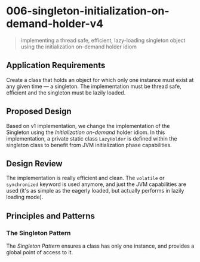 # 006-singleton-initialization-on-demand-holder-v4
> implementing a thread safe, efficient, lazy-loading singleton object using the initialization on-demand holder idiom

## Application Requirements
Create a class that holds an object for which only one instance must exist at any given time &mdash; a singleton. The implementation must be thread safe, efficient and the singleton must be lazily loaded.

## Proposed Design
Based on v1 implementation, we change the implementation of the Singleton using the *Initialization on-demand* holder idiom. In this implementation, a private static class `LazyHolder` is defined within the singleton class to benefit from JVM initialization phase capabilities. 

## Design Review
The implementation is really efficient and clean. The `volatile` or `synchronized` keyword is used anymore, and just the JVM capabilities are used (it's as simple as the eagerly loaded, but actually performs in lazily loading mode).

## Principles and Patterns

### The Singleton Pattern
The *Singleton Pattern* ensures a class has only one instance, and provides a global point of access to it.